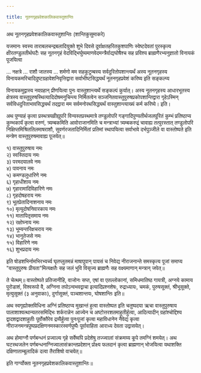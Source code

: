 ```yaml
---

title: नूतनगृहप्रवेशकालिकवास्तुशान्तिः
---
```



अथ नूतनगृहप्रवेशकालिकवास्तुशान्तिः (शान्तिकुसुमाकरे)

यजमानः स्वस्य ताराबलचन्द्रबलादियुक्ते शुभे दिवसे
दूर्वाक्षतहरितकुशपाणिः स्वेष्टदेवतां पुरस्कृत्य
क्षीरतण्डुलतीर्थघटैः सह नूतनगृहं वेदविद्भिर्घुष्यमाणवेदमन्त्रैर्वाद्यघोषैश्च सह प्रविश्य
ब्राह्मणैरभ्यनुज्ञातो विनायकं पूजयित्वा

... नक्षत्रे ... राशौ जातस्य ... शर्मणो मम सहकुटुम्बस्य
सर्वदुरितोपशान्त्यर्थं अस्य नूतनगृहस्य विनायकमरिचादिदुष्टग्रहावेशनिवृत्तिद्वारा
सर्वाभीष्टसिद्ध्यर्थं नूतनगृहप्रवेशं करिष्य इति सङ्कल्प्य

विनायकमुद्वास्य नवग्रहान् प्रीणयित्वा पुनः वास्तुशान्त्यर्थे
सङ्कल्पं कुर्यात्। अस्य नूतनगृहस्य आधारभूतस्य
क्षेत्रस्य वास्तुपुरुषस्थित्यादिदोषमनुचिन्त्य निर्मितत्वेन
सञ्जनितवास्तुपुरुषप्रकोपशान्तिद्वारा गृहेऽस्मिन्
सर्वविधदुरिताभावसिद्ध्यर्थं तद्द्वारा मम सर्वमनोरथसिद्ध्यर्थं
वास्तुशान्त्याख्यं कर्म करिष्ये। इति।

अथ पुण्याहं कृत्वा प्रस्थत्रयव्रीह्युपरि विन्यस्तप्रस्थमात्रे
तण्डुलोपरि गङ्गादिपुण्यतीर्थजलपूरितं कुम्भं प्रतिष्ठाप्य
कुम्भकार्यं कृत्वा वरुणं, त्र्यम्बकमिति आवोराजानमिति च
मन्त्राभ्यां त्र्यम्बकरुद्रं चावाह्य तत्पुरस्तात् तण्डुलोपरि
निक्षिप्तमिश्रिततिलमाषराशौ, सुवर्णरजतादिनिर्मितां
प्रतिमां स्थापयित्वा सर्वाभावे दर्भपुञ्जीले वा वास्तोष्पते इति
मन्त्रेण वास्तुपुरुषमावाह्य पूजयेत्॥

१) वास्तुपुरुषाय नमः  
२) स्वस्तिदाय नमः  
३) परमदयालवे नमः  
४) पावनाय नमः  
५) कमण्डलुधारिणे नमः  
६) गृहाधीशाय नमः  
७) गृहारामादिविहारिणे नमः  
८) गृहदोषहराय नमः  
९) भूतप्रेतादिनाशनाय नमः  
१०) मृत्युदोषनिवारकाय नमः  
११) मातापितृसमाय नमः  
१२) रक्षोघ्नाय नमः  
१३) भूम्यन्तरिक्षचराय नमः  
१४) भानुतेजसे नमः  
१५) विहारिणे नमः  
१६) शुभप्रदाय नमः

इति षोडशभिर्नामभिरभ्यर्च्य घृतप्लुतमन्नं
माषापूपान् पायसं च निवेद्य नीराजनान्ते
समस्कृत्य पूजां समाप्य "वास्तुपुरुषः प्रीयता"मित्यक्षतैः सह
जलं भुवि विसृज्य ब्राह्मणैः सह वक्ष्यमाणान् मन्त्रान् जपेत्॥

ते चेत्थम्॥ वास्तोष्पते प्रतिजानीहि, वाजोनः सप्त,
एषां वा एतल्लोकानां, समिधमातिष्ठ गायत्री, अग्नये कामाय पुरोडाशं,
विश्वरूपो वै, अग्निना तपोऽन्वभवद्वाचा इत्यादिप्रश्नशेषः,
रुद्राध्यायः, चमकं, पुरुषसूक्तं, श्रीभूसूक्ते, मृत्युसूक्तं
(३ अनुवाकाः), दुर्गासूक्तं, पञ्चशान्तयः, घोषशान्तिः इति॥

अथ स्वगृह्योक्तविधिना अग्निं प्रतिष्ठाप्य मुखान्तं हुत्वा
वास्तोष्पत इति चतुष्पदया ऋचा वास्तुपुरुषाय
पालाशाश्वत्थान्यतरसमिद्भिः शर्करान्नेन आज्येन च
अष्टोत्तरशतमाहुतीर्हुत्वा, आदित्यादीन् ग्रहांश्चोद्दिश्य
द्वादशद्वादशाहुतीः पूर्वोक्तैरेव द्रव्यैर्हुत्वा पुनःपूजां
कृत्वा महाविधानेन नैवेद्यं कृत्वा नीराजनमन्त्रपुष्पप्रदक्षिणनमस्कारस्वर्णपुष्पैः
पूर्वावाहिता आराध्य देवता उद्वासयेत्।

अथ होमाग्नौ पर्णबन्धनं प्रज्वाल्य गृहे सर्वेष्वपि प्रदेशेषु
तज्ज्वालां संक्रमय्य कूपे तमग्निं शमयेत्। अथ घटस्थजलेन
पर्णबन्धनाग्निज्वालासंक्रान्तप्रदेशान् प्रोक्ष्य फलदानं कृत्वा
ब्राह्मणान् भोजयित्वा यथाशक्ति दक्षिणाताम्बूलादिकं दत्वा
तैराशिषो वाचयेत्॥

इति गार्ग्योक्ता नूतनगृहप्रवेशकालिकवास्तुशान्तिः॥
